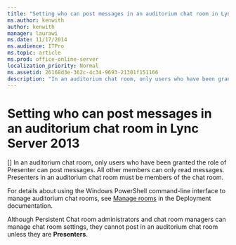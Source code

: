 ```yaml
---
title: "Setting who can post messages in an auditorium chat room in Lync Server 2013"
ms.author: kenwith
author: kenwith
manager: laurawi
ms.date: 11/17/2014
ms.audience: ITPro
ms.topic: article
ms.prod: office-online-server
localization_priority: Normal
ms.assetid: 26168d3e-362c-4c34-9693-21301f151166
description: "In an auditorium chat room, only users who have been granted the role of Presenter can post messages. All other members can only read messages. Presenters in an auditorium chat room must be members of the chat room."
---
```


# Setting who can post messages in an auditorium chat room in Lync Server 2013
[]
In an auditorium chat room, only users who have been granted the role of Presenter can post messages. All other members can only read messages. Presenters in an auditorium chat room must be members of the chat room.
  
For details about using the Windows PowerShell command-line interface to manage auditorium chat rooms, see [Manage rooms](manage-rooms.md) in the Deployment documentation. 
  
Although Persistent Chat room administrators and chat room managers can manage chat room settings, they cannot post in an auditorium chat room unless they are **Presenters**.
  

